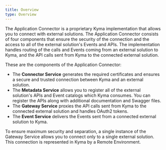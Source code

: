 ```yaml
---
title: Overview
type: Overview
---
```


The Application Connector is a proprietary Kyma implementation that allows you to connect with external solutions. The Application Connector consists of four
components that ensure the security of the connection and the access to all of the external solution's Events and APIs. The implementation handles routing of the calls and Events coming from an external solution to Kyma, and the API calls sent from Kyma to the connected external solution.

These are the components of the Application Connector:

- The **Connector Service** generates the required certificates and ensures a secure and trusted connection between Kyma and an external solution.
- The **Metadata Service** allows you to register all of the external solution's APIs and Event catalogs which Kyma consumes. You can register the APIs along with additional documentation and Swagger files.
- The **Gateway Service** proxies the API calls sent from Kyma to the connected external solution and handles OAuth2 tokens.
- The **Event Service** delivers the Events sent from a connected external solution to Kyma.

To ensure maximum security and separation, a single instance of the Gateway Service allows you to connect only to a single external solution. This connection is represented in Kyma by a Remote Environment.
